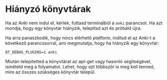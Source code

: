 # Hiányzó könyvtárak

Ha az Anki nem indul el, kérlek, futtasd terminálból a `anki` parancsot. Ha azt mondja, hogy egy könyvtár hiányzik, telepítsd azt és próbáld újra.

Ha arra panaszkodik, hogy nincs elérhető platform, indítsd el az Anki-t a következő parancssorral, ami megmutatja, hogy ha hiányzik egy könyvtár:

```shell
QT_DEBUG_PLUGINS=1 anki
```

Miután telepítetted a könyvtárat az apt-get vagy hasonló segítségével, ismételd meg a folyamatot. Lehet, hogy ezt többször is meg kell tenned, mire az összes szükséges könyvtár települ.
